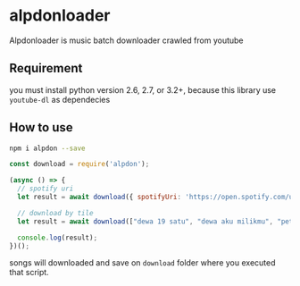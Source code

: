 # alpdonloader

Alpdonloader is music batch downloader crawled from youtube

## Requirement
you must install python version 2.6, 2.7, or 3.2+, because this library use `youtube-dl` as dependecies

## How to use
```bash
npm i alpdon --save
```

```js
const download = require('alpdon');

(async () => {
  // spotify uri
  let result = await download({ spotifyUri: 'https://open.spotify.com/user/alfathdirk/playlist/3e5LWSI8UYdaNGtA4sBf0W?si=_KLN42CZRtyLolJPC1JoCA' });

  // download by tile
  let result = await download(["dewa 19 satu", "dewa aku milikmu", "peterpan mnghpus jjkmu"]);

  console.log(result);
})();

```

songs will downloaded and save on `download` folder where you executed that script.
